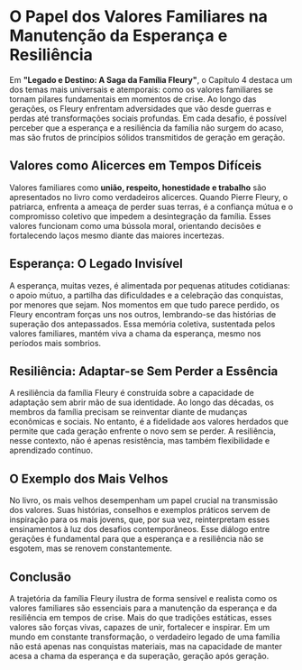 # O Papel dos Valores Familiares na Manutenção da Esperança e Resiliência

Em **"Legado e Destino: A Saga da Família Fleury"**, o Capítulo 4 destaca um dos temas mais universais e atemporais: como os valores familiares se tornam pilares fundamentais em momentos de crise. Ao longo das gerações, os Fleury enfrentam adversidades que vão desde guerras e perdas até transformações sociais profundas. Em cada desafio, é possível perceber que a esperança e a resiliência da família não surgem do acaso, mas são frutos de princípios sólidos transmitidos de geração em geração.

## Valores como Alicerces em Tempos Difíceis

Valores familiares como **união, respeito, honestidade e trabalho** são apresentados no livro como verdadeiros alicerces. Quando Pierre Fleury, o patriarca, enfrenta a ameaça de perder suas terras, é a confiança mútua e o compromisso coletivo que impedem a desintegração da família. Esses valores funcionam como uma bússola moral, orientando decisões e fortalecendo laços mesmo diante das maiores incertezas.

## Esperança: O Legado Invisível

A esperança, muitas vezes, é alimentada por pequenas atitudes cotidianas: o apoio mútuo, a partilha das dificuldades e a celebração das conquistas, por menores que sejam. Nos momentos em que tudo parece perdido, os Fleury encontram forças uns nos outros, lembrando-se das histórias de superação dos antepassados. Essa memória coletiva, sustentada pelos valores familiares, mantém viva a chama da esperança, mesmo nos períodos mais sombrios.

## Resiliência: Adaptar-se Sem Perder a Essência

A resiliência da família Fleury é construída sobre a capacidade de adaptação sem abrir mão de sua identidade. Ao longo das décadas, os membros da família precisam se reinventar diante de mudanças econômicas e sociais. No entanto, é a fidelidade aos valores herdados que permite que cada geração enfrente o novo sem se perder. A resiliência, nesse contexto, não é apenas resistência, mas também flexibilidade e aprendizado contínuo.

## O Exemplo dos Mais Velhos

No livro, os mais velhos desempenham um papel crucial na transmissão dos valores. Suas histórias, conselhos e exemplos práticos servem de inspiração para os mais jovens, que, por sua vez, reinterpretam esses ensinamentos à luz dos desafios contemporâneos. Esse diálogo entre gerações é fundamental para que a esperança e a resiliência não se esgotem, mas se renovem constantemente.

## Conclusão

A trajetória da família Fleury ilustra de forma sensível e realista como os valores familiares são essenciais para a manutenção da esperança e da resiliência em tempos de crise. Mais do que tradições estáticas, esses valores são forças vivas, capazes de unir, fortalecer e inspirar. Em um mundo em constante transformação, o verdadeiro legado de uma família não está apenas nas conquistas materiais, mas na capacidade de manter acesa a chama da esperança e da superação, geração após geração.